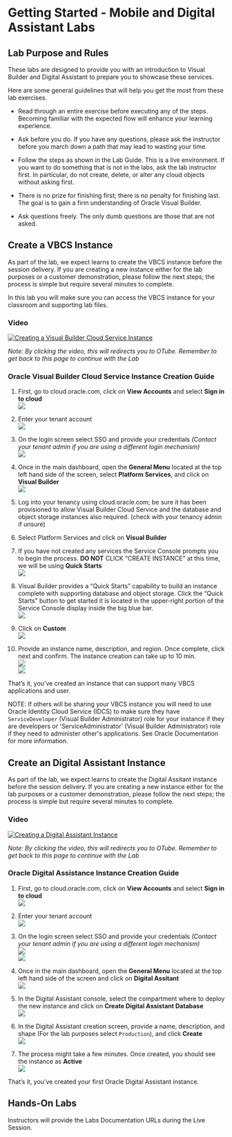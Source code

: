 # Getting Started - Mobile and Digital Assistant Labs

## Lab Purpose and Rules

These labs are designed to provide you with an introduction to Visual Builder and Digital Assistant to prepare you to showcase these services.

Here are some general guidelines that will help you get the most from
these lab exercises.

  - Read through an entire exercise before executing any of the steps.
    Becoming familiar with the expected flow will enhance your learning
    experience.

  - Ask before you do. If you have any questions, please ask the
    instructor before you march down a path that may lead to wasting
    your time.

  - Follow the steps as shown in the Lab Guide. This is a live
    environment. If you want to do something that is not in the labs,
    ask the lab instructor first. In particular, do not create, delete,
    or alter any cloud objects without asking first.

  - There is no prize for finishing first; there is no penalty for
    finishing last. The goal is to gain a firm understanding of Oracle
    Visual Builder.

  - Ask questions freely. The only dumb questions are those that are not
    asked.


## Create a VBCS Instance

As part of the lab, we expect learns to create the VBCS instance before the session delivery.
If you are creating a new instance either for the lab purposes or a customer demonstration, please follow the next steps; the process is simple but require several minutes to complete.

In this lab you will make sure you can access the VBCS instance for your classroom and supporting lab files.


### Video


[![Creating a Visual Builder Cloud Service Instance](./media/playback_creating_instance_vbcs.png)](https://otube.oracle.com/media/Oracle+Sales+and+Partner+Academy+-+AppDev+Virtual+Workshop/1_xryvhe4k)

*Note: By clicking the video, this will redirects you to OTube. Remember to get back to this page to continue with the Lab*


### Oracle Visual Builder Cloud Service Instance Creation Guide

1. First, go to cloud.oracle.com, click on **View Accounts** and select **Sign in to cloud**
<br>![](./media/cloudoracle.png)

2. Enter your tenant account
<br>![](./media/tenant.png)

1. On the login screen select SSO and provide your credentials *(Contact your tenant admin if you are using a different login mechanism)*
<br>![](./media/credentials_2.png)

1. Once in the main dashboard, open the **General Menu** located at the top left hand side of the screen, select **Platform Services**, and click on **Visual Builder**
<br>![](./media/vb_dashboard.png)

1. Log into your tenancy using cloud.oracle.com; be sure it has been provisioned to allow Visual Builder Cloud Service and the database and object storage instances also required.  (check with your tenancy admin if unsure)
   
2. Select Platform Services and click on **Visual Builder**


3. If you have not created any services the Service Console prompts you to begin the process.
**DO NOT** CLICK “CREATE INSTANCE” at this time, we will be using **Quick Starts**
<br>![](./media/image_a_11.png)


1. Visual Builder provides a “Quick Starts” capability to build an instance complete with supporting database and object storage. Click the “Quick Starts” button to get started it is located in the upper-right portion of the Service Console display inside the big blue bar.
<br>![](./media/image_a_13.png)


1. Click on **Custom**
<br>![](./media/vbcs_instance_custom.png)

1. Provide an instance name, description, and region. Once complete, click next and confirm. The instance creation can take up to 10 min.
<br>![](./media/vbcs_instance_data.png)
<br>![](./media/vbcs_instance_creation.png)

That’s it, you’ve created an instance that can support many VBCS applications and user.


NOTE:
If others will be sharing your VBCS instance you will need to use Oracle Identity Cloud Service (IDCS)
to make sure they have `ServiceDeveloper` (Visual Builder Administrator) role for your instance if they are developers or 'ServiceAdministrator' (Visual Builder Administrator) role if they need to administer other's applications. 
See Oracle Documentation for more information.


## Create an Digital Assistant Instance

As part of the lab, we expect learns to create the Digital Assitant instance before the session delivery.
If you are creating a new instance either for the lab purposes or a customer demonstration, please follow the next steps; the process is simple but require several minutes to complete.

### Video


[![Creating a Digital Assistant Instance](./media/playback_creating_instance_oda.png)](https://otube.oracle.com/media/Oracle+Sales+and+Partner+Academy+-+AppDev+Virtual+Workshop+-+Creating+an+ODA+Instance/1_ee3m2ce9)

*Note: By clicking the video, this will redirects you to OTube. Remember to get back to this page to continue with the Lab*


### Oracle Digital Assistance Instance Creation Guide

1. First, go to cloud.oracle.com, click on **View Accounts** and select **Sign in to cloud**
<br>![](./media/cloudoracle.png)

1. Enter your tenant account
<br>![](./media/tenant.png)

1. On the login screen select SSO and provide your credentials *(Contact your tenant admin if you are using a different login mechanism)*
<br>![](./media/credentials.png)
<br>![](./media/credentials_2.png)

1. Once in the main dashboard, open the **General Menu** located at the top left hand side of the screen and click on **Digital Assitant**
<br>![](./media/creating_oda_1.png)

1. In the Digital Assistant console, select the compartment where to deploy the new instance and click on **Create Digital Assistant Database**
<br>![](./media/creating_oda2.png)

1. In the Digital Assistant creation screen, provide a name, description, and shape (For the lab purposes select `Production`), and click **Create**
<br>![](./media/creating_oda_3.png)

1. The process might take a few minutes. Once created, you should see the instance as **Active**
<br>![](./media/creating_oda_4.png)


That’s it, you’ve created your first Oracle Digital Assistant instance.

## Hands-On Labs

Instructors will provide the Labs Documentation URLs during the Live Session.
